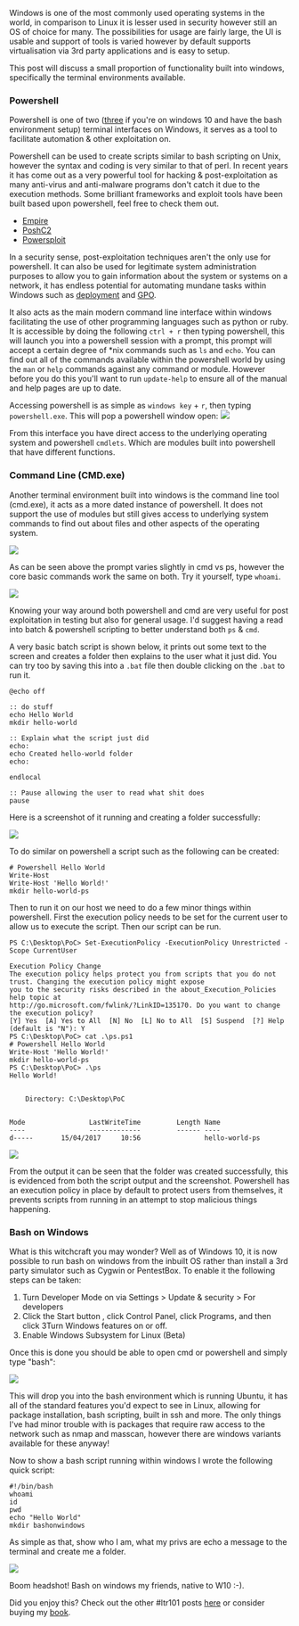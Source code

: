 Windows is one of the most commonly used operating systems in the world, in comparison to Linux it is lesser used in security however still an OS of choice for many. The possibilities for usage are fairly large, the UI is usable and support of tools is varied however by default supports virtualisation via 3rd party applications and is easy to setup.

This post will discuss a small proportion of functionality built into windows, specifically the terminal environments available. 

### Powershell
Powershell is one of two ([three](https://www.howtogeek.com/249966/how-to-install-and-use-the-linux-bash-shell-on-windows-10/) if you're on windows 10 and have the bash environment setup) terminal interfaces on Windows, it serves as a tool to facilitate automation & other exploitation on. 

Powershell can be used to create scripts similar to bash scripting on Unix, however the syntax and coding is very similar to that of perl. In recent years it has come out as a very powerful tool for hacking & post-exploitation as many anti-virus and anti-malware programs don't catch it due to the execution methods. Some brilliant frameworks and exploit tools have been built based upon powershell, feel free to check them out.

- [Empire](https://github.com/EmpireProject/Empire)
- [PoshC2](https://github.com/nettitude/PoshC2)
- [Powersploit](https://github.com/PowerShellMafia/PowerSploit)

In a security sense, post-exploitation techniques aren't the only use for powershell. It can also be used for legitimate system administration purposes to allow you to gain information about the system or systems on a network, it has endless potential for automating mundane tasks within Windows such as [deployment](https://github.com/PSAppDeployToolkit/PSAppDeployToolkit) and [GPO](https://technet.microsoft.com/en-gb/library/ee461027.aspx). 

It also acts as the main modern command line interface within windows facilitating the use of other programming languages such as python or ruby. It is accessible by doing the following `ctrl + r` then typing powershell, this will launch you into a powershell session with a prompt, this prompt will accept a certain degree of *nix commands such as `ls` and `echo`. You can find out all of the commands available within the powershell world by using the `man` or `help` commands against any command or module. However before you do this you'll want to run `update-help` to ensure all of the manual and help pages are up to date.

Accessing powershell is as simple as `windows key` + `r`, then typing `powershell.exe`.  This will pop a powershell window open:
![](/content/images/2017/03/ps.png)

From this interface you have direct access to the underlying operating system and powershell `cmdlets`. Which are modules built into powershell that have different functions.

### Command Line (CMD.exe)
Another terminal environment built into windows is the command line tool (cmd.exe), it acts as a more dated instance of powershell. It does not support the use of modules but still gives access to underlying system commands to find out about files and other aspects of the operating system.


![](/content/images/2017/04/cmd.png)

As can be seen above the prompt varies slightly in cmd vs ps, however the core basic commands work the same on both. Try it yourself, type `whoami`.

![](/content/images/2017/04/whoam.png)

Knowing your way around both powershell and cmd are very useful for post exploitation in testing but also for general usage. I'd suggest having a read into batch & powershell scripting to better understand both `ps` & `cmd`. 

A very basic batch script is shown below, it prints out some text to the screen and creates a folder then explains to the user what it just did. You can try too by saving this into a `.bat` file then double clicking on the `.bat` to run it.

```
@echo off

:: do stuff
echo Hello World
mkdir hello-world

:: Explain what the script just did
echo:
echo Created hello-world folder
echo:

endlocal

:: Pause allowing the user to read what shit does
pause
```

Here is a screenshot of it running and creating a folder successfully:

![](/content/images/2017/04/hw.png)

To do similar on powershell a script such as the following can be created:
```
# Powershell Hello World
Write-Host
Write-Host 'Hello World!'
mkdir hello-world-ps
```

Then to run it on our host we need to do a few minor things within powershell. First the execution policy needs to be set for the current user to allow us to execute the script. Then our script can be run.

```
PS C:\Desktop\PoC> Set-ExecutionPolicy -ExecutionPolicy Unrestricted -Scope CurrentUser

Execution Policy Change
The execution policy helps protect you from scripts that you do not trust. Changing the execution policy might expose
you to the security risks described in the about_Execution_Policies help topic at
http://go.microsoft.com/fwlink/?LinkID=135170. Do you want to change the execution policy?
[Y] Yes  [A] Yes to All  [N] No  [L] No to All  [S] Suspend  [?] Help (default is "N"): Y
PS C:\Desktop\PoC> cat .\ps.ps1
# Powershell Hello World
Write-Host 'Hello World!'
mkdir hello-world-ps
PS C:\Desktop\PoC> .\ps
Hello World!


    Directory: C:\Desktop\PoC


Mode                LastWriteTime         Length Name
----                -------------         ------ ----
d-----       15/04/2017     10:56                hello-world-ps
```

![](/content/images/2017/04/ps_a.png)

From the output it can be seen that the folder was created successfully, this is evidenced from both the script output and the screenshot. Powershell has an execution policy in place by default to protect users from themselves, it prevents scripts from running in an attempt to stop malicious things happening.

### Bash on Windows 
What is this witchcraft you may wonder? Well as of Windows 10, it is now possible to run bash on windows from the inbuilt OS rather than install a 3rd party simulator such as Cygwin or PentestBox. To enable it the following steps can be taken:

 1. Turn Developer Mode on via Settings > Update & security > For developers
 2. Click the Start button , click Control Panel, click Programs, and then click   3Turn Windows features on or off.
 4. Enable Windows Subsystem for Linux (Beta)
 

Once this is done you should be able to open cmd or powershell and simply type "bash":

![](/content/images/2017/04/bash.png)

This will drop you into the bash environment which is running Ubuntu, it has all of the standard features you'd expect to see in Linux, allowing for package installation, bash scripting, built in ssh and more. The only things I've had minor trouble with is packages that require raw access to the network such as nmap and masscan, however there are windows variants available for these anyway!

Now to show a bash script running within windows I wrote the following quick script:

```
#!/bin/bash
whoami
id
pwd
echo "Hello World"
mkdir bashonwindows
```

As simple as that, show who I am, what my privs are echo a message to the terminal and create me a folder.

![](/content/images/2017/04/bashwin.png)

Boom headshot! Bash on windows my friends, native to W10 :-). 

Did you enjoy this? Check out the other #ltr101 posts [here](https://blog.zsec.uk/tag/ltr101/) or consider buying my [book](https://leanpub.com/ltr101-breaking-into-infosec).
